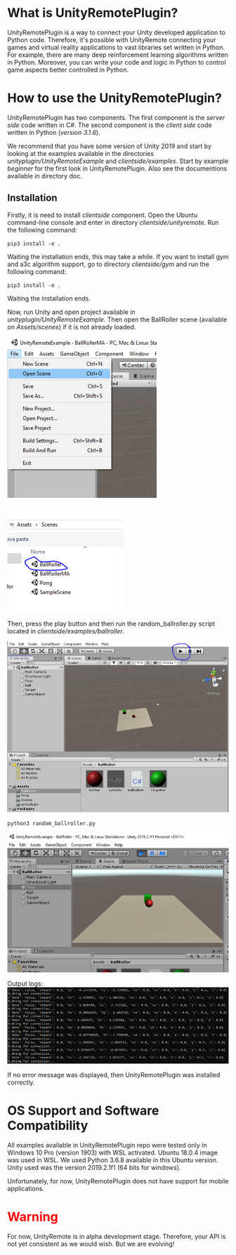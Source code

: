 # What is UnityRemotePlugin?
UnityRemotePlugin is a way to connect your Unity developed application to Python code. Therefore, it's possible with UnityRemote connecting your games and virtual reality applications to vast libraries set written in Python. For example, there are many deep reinforcement learning algorithms written in Python. Moreover, you can write your code and logic in Python to control game aspects better controlled in Python.

# How to use the UnityRemotePlugin?
UnityRemotePlugin has two components. The first component is the *server side* code written in C#. The second component is the *client side* code written in Python (*version 3.1.6*).

We recommend that you have some version of Unity 2019 and start by looking at the examples available in the directories *unityplugin/UnityRemoteExample* and *clientside/examples*. Start by example *beginner* for the first look in UnityRemotePlugin. Also see the documentions available in directory doc.

## Installation

Firstly, it is need to install *clientside* component. Open the Ubuntu command-line console and enter in directory *clientside/unityremote*. Run the following command:

```
pip3 install -e .
```

Waiting the installation ends, this may take a while. If you want to install gym and a3c algorithm support, go to directory *clientside/gym* and run the following command:

```
pip3 install -e .
```

Waiting the installation ends.

Now, run Unity and open project available in *unityplugin/UnityRemoteExample*.  Then open the BallRoller scene (available on *Assets/scenes*) if it is not already loaded.

![Menu File --> Open Scene ](/doc/images/openscene.png)


![Menu File --> Open Scene ](/doc/images/scenesmarked.png)

Then, press the play button and then run the random_ballroller.py script located in *clientside/examples/ballroller*.

![Pressing play button](/doc/images/ballrollerplay.png)


```
python3 random_ballroller.py
```

![Running example ballroller](/doc/images/ballrollerexec.png)

Output logs:
![See output logs ](/doc/images/ballrollerlog.png)

If no error message was displayed, then UnityRemotePlugin was installed correctly.

# OS Support and Software Compatibility
All examples available in UnityRemotePlugin repo were tested only in Windows 10 Pro (version 1903) with WSL activated. Ubuntu 18.0.4 image was used in WSL. We used Python 3.6.8 available in this Ubuntu version. Unity used was the version 2019.2.1f1 (64 bits for windows).

Unfortunately, for now, UnityRemotePlugin does not have support for mobile applications.

# <span style="color:red"> Warning </span>
For now, UnityRemote is in alpha development stage. Therefore, your API is not yet consistent as we would wish. But we are evolving!
